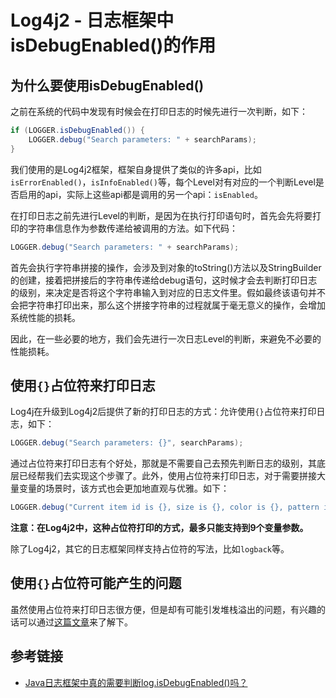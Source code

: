 # Log4j2 - 日志框架中isDebugEnabled()的作用

## 为什么要使用isDebugEnabled()

之前在系统的代码中发现有时候会在打印日志的时候先进行一次判断，如下：
```java
if (LOGGER.isDebugEnabled()) {
    LOGGER.debug("Search parameters: " + searchParams);
}
```
<!--more-->

我们使用的是Log4j2框架，框架自身提供了类似的许多api，比如`isErrorEnabled()`，`isInfoEnabled()`等，每个Level对有对应的一个判断Level是否启用的api，实际上这些api都是调用的另一个api：`isEnabled`。


在打印日志之前先进行Level的判断，是因为在执行打印语句时，首先会先将要打印的字符串信息作为参数传递给被调用的方法。如下代码：
```java
LOGGER.debug("Search parameters: " + searchParams);
```

首先会执行字符串拼接的操作，会涉及到对象的toString()方法以及StringBuilder的创建，接着把拼接后的字符串传递给debug语句，这时候才会去判断打印日志的级别，来决定是否将这个字符串输入到对应的日志文件里。假如最终该语句并不会把字符串打印出来，那么这个拼接字符串的过程就属于毫无意义的操作，会增加系统性能的损耗。

因此，在一些必要的地方，我们会先进行一次日志Level的判断，来避免不必要的性能损耗。

## 使用`{}`占位符来打印日志

Log4j在升级到Log4j2后提供了新的打印日志的方式：允许使用`{}`占位符来打印日志，如下：
```java
LOGGER.debug("Search parameters: {}", searchParams);
```

通过占位符来打印日志有个好处，那就是不需要自己去预先判断日志的级别，其底层已经帮我们去实现这个步骤了。此外，使用占位符来打印日志，对于需要拼接大量变量的场景时，该方式也会更加地直观与优雅。如下：
```java
LOGGER.debug("Current item id is {}, size is {}, color is {}, pattern is {}.", id, size, color, pattern);
```

**注意：在Log4j2中，这种占位符打印的方式，最多只能支持到9个变量参数。**

除了Log4j2，其它的日志框架同样支持占位符的写法，比如`logback`等。

## 使用`{}`占位符可能产生的问题

虽然使用占位符来打印日志很方便，但是却有可能引发堆栈溢出的问题，有兴趣的话可以通过[这篇文章]()来了解下。

## 参考链接

* [Java日志框架中真的需要判断log.isDebugEnabled()吗？](https://blog.csdn.net/neosmith/article/details/50100061)

